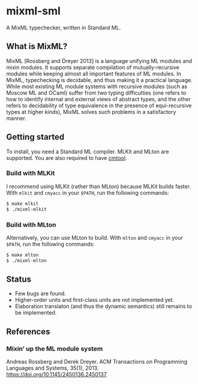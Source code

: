 # mixml-sml

A MixML typechecker, written in Standard ML.

## What is MixML?

MixML [Rossberg and Dreyer 2013] is a language unifying ML modules and mixin modules.
It supports separate compilation of mutually-recursive modules
while keeping almost all important features of ML modules.
In MixML, typechecking is decidable, and thus making it a practical language.
While most existing ML module systems with recursive modules (such as Moscow ML and OCaml) suffer from
two typing difficulties (one refers to how to identify internal and external views of abstract types, and the other refers to decidability of type equivalence in the presence of equi-recursive types at higher kinds), MixML solves such problems in a satisfactory manner.

## Getting started

To install, you need a Standard ML compiler.
MLKit and MLton are supported.
You are also required to have [cmtool](https://www.cs.cmu.edu/~crary/cmtool/).

### Build with MLKit

I recommend using MLKit (rather than MLton) because MLKit builds faster.
With `mlkit` and `cmyacc` in your `$PATH`, run the following commands:

```bash
$ make mlkit
$ ./mixml-mlkit
```

### Build with MLton

Alternatively, you can use MLton to build.
With `mlton` and `cmyacc` in your `$PATH`, run the following commands:

```bash
$ make mlton
$ ./mixml-mlton
```

## Status

- Few bugs are found.
- Higher-order units and first-class units are not implemented yet.
- Elaboration translaton (and thus the dynamic semantics) still remains to be implemented.

## References

### Mixin’ up the ML module system

Andreas Rossberg and Derek Dreyer.
ACM Transactions on Programming Languages and Systems, 35(1), 2013.
https://doi.org/10.1145/2450136.2450137

